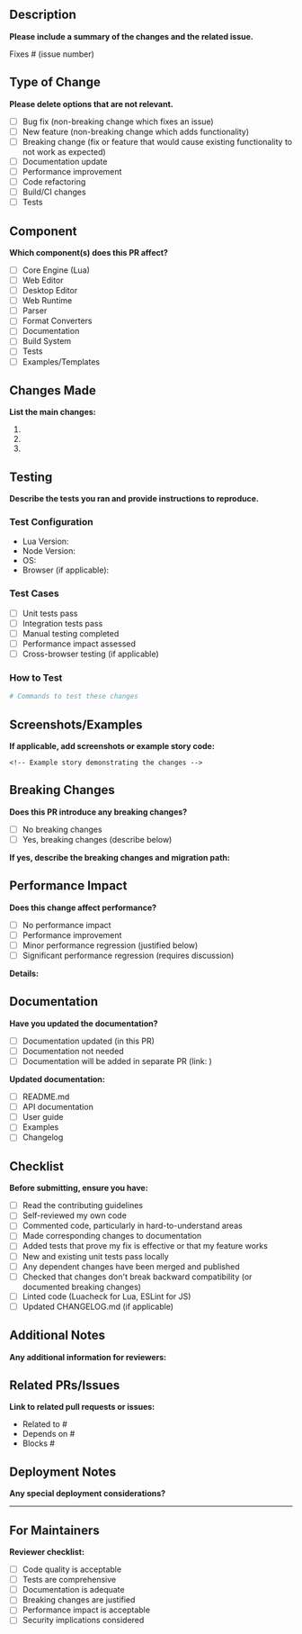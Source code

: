 ## Description
**Please include a summary of the changes and the related issue.**

Fixes # (issue number)

## Type of Change
**Please delete options that are not relevant.**

- [ ] Bug fix (non-breaking change which fixes an issue)
- [ ] New feature (non-breaking change which adds functionality)
- [ ] Breaking change (fix or feature that would cause existing functionality to not work as expected)
- [ ] Documentation update
- [ ] Performance improvement
- [ ] Code refactoring
- [ ] Build/CI changes
- [ ] Tests

## Component
**Which component(s) does this PR affect?**

- [ ] Core Engine (Lua)
- [ ] Web Editor
- [ ] Desktop Editor
- [ ] Web Runtime
- [ ] Parser
- [ ] Format Converters
- [ ] Documentation
- [ ] Build System
- [ ] Tests
- [ ] Examples/Templates

## Changes Made
**List the main changes:**

1. 
2. 
3. 

## Testing
**Describe the tests you ran and provide instructions to reproduce.**

### Test Configuration
- Lua Version:
- Node Version:
- OS:
- Browser (if applicable):

### Test Cases
- [ ] Unit tests pass
- [ ] Integration tests pass
- [ ] Manual testing completed
- [ ] Performance impact assessed
- [ ] Cross-browser testing (if applicable)

### How to Test
```bash
# Commands to test these changes
```

## Screenshots/Examples
**If applicable, add screenshots or example story code:**

```whisker
<!-- Example story demonstrating the changes -->
```

## Breaking Changes
**Does this PR introduce any breaking changes?**

- [ ] No breaking changes
- [ ] Yes, breaking changes (describe below)

**If yes, describe the breaking changes and migration path:**

## Performance Impact
**Does this change affect performance?**

- [ ] No performance impact
- [ ] Performance improvement
- [ ] Minor performance regression (justified below)
- [ ] Significant performance regression (requires discussion)

**Details:**

## Documentation
**Have you updated the documentation?**

- [ ] Documentation updated (in this PR)
- [ ] Documentation not needed
- [ ] Documentation will be added in separate PR (link: )

**Updated documentation:**
- [ ] README.md
- [ ] API documentation
- [ ] User guide
- [ ] Examples
- [ ] Changelog

## Checklist
**Before submitting, ensure you have:**

- [ ] Read the contributing guidelines
- [ ] Self-reviewed my own code
- [ ] Commented code, particularly in hard-to-understand areas
- [ ] Made corresponding changes to documentation
- [ ] Added tests that prove my fix is effective or that my feature works
- [ ] New and existing unit tests pass locally
- [ ] Any dependent changes have been merged and published
- [ ] Checked that changes don't break backward compatibility (or documented breaking changes)
- [ ] Linted code (Luacheck for Lua, ESLint for JS)
- [ ] Updated CHANGELOG.md (if applicable)

## Additional Notes
**Any additional information for reviewers:**

## Related PRs/Issues
**Link to related pull requests or issues:**

- Related to #
- Depends on #
- Blocks #

## Deployment Notes
**Any special deployment considerations?**

---

## For Maintainers
**Reviewer checklist:**
- [ ] Code quality is acceptable
- [ ] Tests are comprehensive
- [ ] Documentation is adequate
- [ ] Breaking changes are justified
- [ ] Performance impact is acceptable
- [ ] Security implications considered
